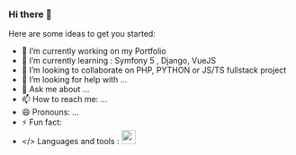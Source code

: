 ### Hi there 👋


Here are some ideas to get you started:

- 🔭 I’m currently working on my Portfolio
- 🌱 I’m currently learning : Symfony 5 , Django, VueJS
- 👯 I’m looking to collaborate on PHP, PYTHON or JS/TS fullstack project
- 🤔 I’m looking for help with ...
- 💬 Ask me about ...
- 📫 How to reach me: ...
- 😄 Pronouns: ...
- ⚡ Fun fact: 
-  </> Languages and tools : <img width="25px" src="https://cdn.jsdelivr.net/gh/devicons/devicon/icons/docker/docker-plain-wordmark.svg" /> 

